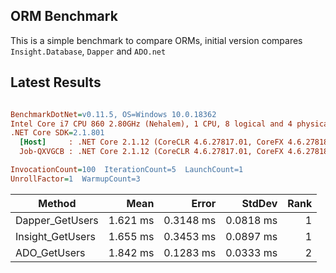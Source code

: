 ## ORM Benchmark

This is a simple benchmark to compare ORMs, initial version compares `Insight.Database`, `Dapper` and `ADO.net`

## Latest Results

``` ini

BenchmarkDotNet=v0.11.5, OS=Windows 10.0.18362
Intel Core i7 CPU 860 2.80GHz (Nehalem), 1 CPU, 8 logical and 4 physical cores
.NET Core SDK=2.1.801
  [Host]     : .NET Core 2.1.12 (CoreCLR 4.6.27817.01, CoreFX 4.6.27818.01), 64bit RyuJIT
  Job-QXVGCB : .NET Core 2.1.12 (CoreCLR 4.6.27817.01, CoreFX 4.6.27818.01), 64bit RyuJIT

InvocationCount=100  IterationCount=5  LaunchCount=1  
UnrollFactor=1  WarmupCount=3  

```
|           Method |     Mean |     Error |    StdDev | Rank |
|----------------- |---------:|----------:|----------:|-----:|
|  Dapper_GetUsers | 1.621 ms | 0.3148 ms | 0.0818 ms |    1 |
| Insight_GetUsers | 1.655 ms | 0.3453 ms | 0.0897 ms |    1 |
|     ADO_GetUsers | 1.842 ms | 0.1283 ms | 0.0333 ms |    2 |
